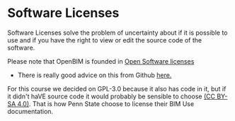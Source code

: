 # Software Licenses

Software Licenses solve the problem of uncertainty about if it is possible to use and if you have the right to view or edit the source code of the software.

Please note that OpenBIM is founded in [Open Software licenses](https://opendefinition.org/)

* There is really good advice on this from Github [here.](https://docs.github.com/en/repositories/managing-your-repositorys-settings-and-features/customizing-your-repository/licensing-a-repository)

For this course we decided on GPL-3.0 because it also has code in it, but if it didn't haVE source code it would probably be sensible to choose [(CC BY-SA 4.0)](https://creativecommons.org/licenses/by-sa/4.0/). That is how Penn State choose to license their BIM Use documentation.
